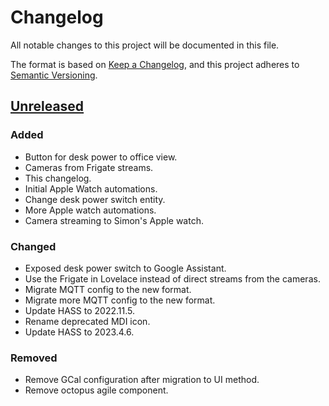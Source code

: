 # Changelog

All notable changes to this project will be documented in this file.

The format is based on [Keep a Changelog](https://keepachangelog.com/en/1.0.0/),
and this project adheres to [Semantic Versioning](https://semver.org/spec/v2.0.0.html).

## [Unreleased]

### Added

- Button for desk power to office view.
- Cameras from Frigate streams.
- This changelog.
- Initial Apple Watch automations.
- Change desk power switch entity.
- More Apple watch automations.
- Camera streaming to Simon's Apple watch.

### Changed

- Exposed desk power switch to Google Assistant.
- Use the Frigate in Lovelace instead of direct streams from the cameras.
- Migrate MQTT config to the new format.
- Migrate more MQTT config to the new format.
- Update HASS to 2022.11.5.
- Rename deprecated MDI icon.
- Update HASS to 2023.4.6.

### Removed

- Remove GCal configuration after migration to UI method.
- Remove octopus agile component.

[Unreleased]: https://github.com/a7d-corp/homeassistant/tree/main
